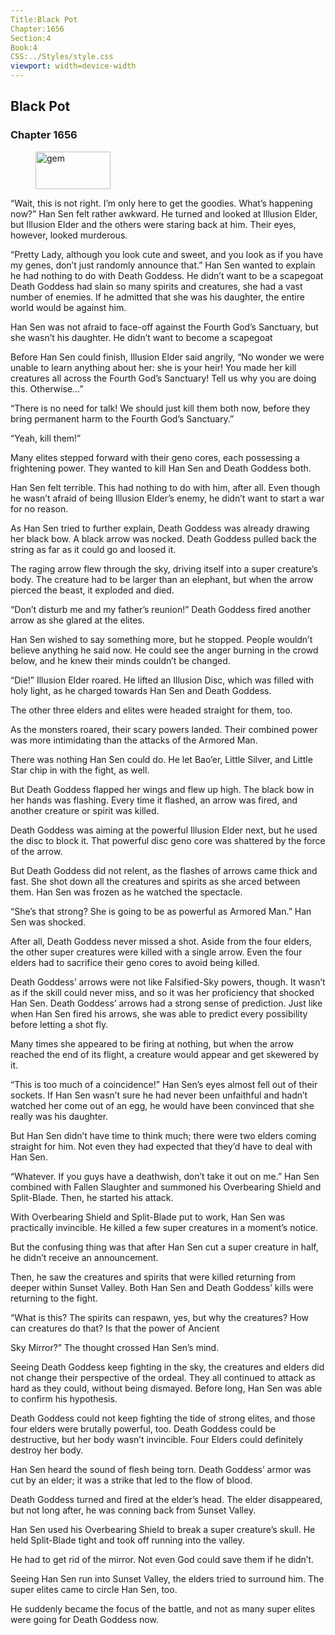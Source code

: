 ```yaml
---
Title:Black Pot 
Chapter:1656 
Section:4 
Book:4 
CSS:../Styles/style.css 
viewport: width=device-width
---
```

  
## Black Pot
### Chapter 1656
  
<figure>
	<img src="../Images/gem.gif" alt="gem" id="gem" width="120" height="60" />
</figure>
  

  
“Wait, this is not right. I’m only here to get the goodies. What’s happening now?” Han Sen felt rather awkward. He turned and looked at Illusion Elder, but Illusion Elder and the others were staring back at him. Their eyes, however, looked murderous.

“Pretty Lady, although you look cute and sweet, and you look as if you have my genes, don’t just randomly announce that.” Han Sen wanted to explain he had nothing to do with Death Goddess. He didn’t want to be a scapegoat Death Goddess had slain so many spirits and creatures, she had a vast number of enemies. If he admitted that she was his daughter, the entire world would be against him.

Han Sen was not afraid to face-off against the Fourth God’s Sanctuary, but she wasn’t his daughter. He didn’t want to become a scapegoat

Before Han Sen could finish, Illusion Elder said angrily, “No wonder we were unable to learn anything about her: she is your heir! You made her kill creatures all across the Fourth God’s Sanctuary! Tell us why you are doing this. Otherwise…”

“There is no need for talk! We should just kill them both now, before they bring permanent harm to the Fourth God’s Sanctuary.”

“Yeah, kill them!”

Many elites stepped forward with their geno cores, each possessing a frightening power. They wanted to kill Han Sen and Death Goddess both.

Han Sen felt terrible. This had nothing to do with him, after all. Even though he wasn’t afraid of being Illusion Elder’s enemy, he didn’t want to start a war for no reason.

As Han Sen tried to further explain, Death Goddess was already drawing her black bow. A black arrow was nocked. Death Goddess pulled back the string as far as it could go and loosed it.

The raging arrow flew through the sky, driving itself into a super creature’s body. The creature had to be larger than an elephant, but when the arrow pierced the beast, it exploded and died.

“Don’t disturb me and my father’s reunion!” Death Goddess fired another arrow as she glared at the elites.

Han Sen wished to say something more, but he stopped. People wouldn’t believe anything he said now. He could see the anger burning in the crowd below, and he knew their minds couldn’t be changed.

“Die!” Illusion Elder roared. He lifted an Illusion Disc, which was filled with holy light, as he charged towards Han Sen and Death Goddess.

The other three elders and elites were headed straight for them, too.

As the monsters roared, their scary powers landed. Their combined power was more intimidating than the attacks of the Armored Man.

There was nothing Han Sen could do. He let Bao’er, Little Silver, and Little Star chip in with the fight, as well.

But Death Goddess flapped her wings and flew up high. The black bow in her hands was flashing. Every time it flashed, an arrow was fired, and another creature or spirit was killed.

Death Goddess was aiming at the powerful Illusion Elder next, but he used the disc to block it. That powerful disc geno core was shattered by the force of the arrow.

But Death Goddess did not relent, as the flashes of arrows came thick and fast. She shot down all the creatures and spirits as she arced between them. Han Sen was frozen as he watched the spectacle.

“She’s that strong? She is going to be as powerful as Armored Man.” Han Sen was shocked.

After all, Death Goddess never missed a shot. Aside from the four elders, the other super creatures were killed with a single arrow. Even the four elders had to sacrifice their geno cores to avoid being killed.

Death Goddess’ arrows were not like Falsified-Sky powers, though. It wasn’t as if the skill could never miss, and so it was her proficiency that shocked Han Sen. Death Goddess’ arrows had a strong sense of prediction. Just like when Han Sen fired his arrows, she was able to predict every possibility before letting a shot fly.

Many times she appeared to be firing at nothing, but when the arrow reached the end of its flight, a creature would appear and get skewered by it.

“This is too much of a coincidence!” Han Sen’s eyes almost fell out of their sockets. If Han Sen wasn’t sure he had never been unfaithful and hadn’t watched her come out of an egg, he would have been convinced that she really was his daughter.

But Han Sen didn’t have time to think much; there were two elders coming straight for him. Not even they had expected that they’d have to deal with Han Sen.

“Whatever. If you guys have a deathwish, don’t take it out on me.” Han Sen combined with Fallen Slaughter and summoned his Overbearing Shield and Split-Blade. Then, he started his attack.

With Overbearing Shield and Split-Blade put to work, Han Sen was practically invincible. He killed a few super creatures in a moment’s notice.

But the confusing thing was that after Han Sen cut a super creature in half, he didn’t receive an announcement.

Then, he saw the creatures and spirits that were killed returning from deeper within Sunset Valley. Both Han Sen and Death Goddess’ kills were returning to the fight.

“What is this? The spirits can respawn, yes, but why the creatures? How can creatures do that? Is that the power of Ancient

Sky Mirror?” The thought crossed Han Sen’s mind.

Seeing Death Goddess keep fighting in the sky, the creatures and elders did not change their perspective of the ordeal. They all continued to attack as hard as they could, without being dismayed. Before long, Han Sen was able to confirm his hypothesis.

Death Goddess could not keep fighting the tide of strong elites, and those four elders were brutally powerful, too. Death Goddess could be destructive, but her body wasn’t invincible. Four Elders could definitely destroy her body.

Han Sen heard the sound of flesh being torn. Death Goddess’ armor was cut by an elder; it was a strike that led to the flow of blood.

Death Goddess turned and fired at the elder’s head. The elder disappeared, but not long after, he was conning back from Sunset Valley.

Han Sen used his Overbearing Shield to break a super creature’s skull. He held Split-Blade tight and took off running into the valley.

He had to get rid of the mirror. Not even God could save them if he didn’t.

Seeing Han Sen run into Sunset Valley, the elders tried to surround him. The super elites came to circle Han Sen, too.

He suddenly became the focus of the battle, and not as many super elites were going for Death Goddess now.